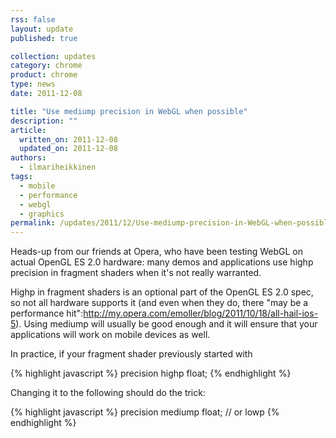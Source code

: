 ```yaml
---
rss: false
layout: update
published: true

collection: updates
category: chrome
product: chrome
type: news
date: 2011-12-08

title: "Use mediump precision in WebGL when possible"
description: ""
article:
  written_on: 2011-12-08
  updated_on: 2011-12-08
authors:
  - ilmariheikkinen
tags:
  - mobile
  - performance
  - webgl
  - graphics
permalink: /updates/2011/12/Use-mediump-precision-in-WebGL-when-possible
---
```

Heads-up from our friends at Opera, who have been testing WebGL on actual OpenGL ES 2.0 hardware: many demos and applications use highp precision in fragment shaders when it's not really warranted.

Highp in fragment shaders is an optional part of the OpenGL ES 2.0 spec, so not all hardware supports it (and even when they do, there "may be a performance hit":http://my.opera.com/emoller/blog/2011/10/18/all-hail-ios-5). Using mediump will usually be good enough and it will ensure that your applications will work on mobile devices as well.

In practice, if your fragment shader previously started with

{% highlight javascript %}
precision highp float;
{% endhighlight %}

Changing it to the following should do the trick:

{% highlight javascript %}
precision mediump float; // or lowp
{% endhighlight %}
